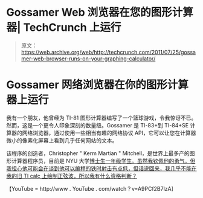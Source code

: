 # Gossamer Web 浏览器在您的图形计算器| TechCrunch 上运行

> 原文：<https://web.archive.org/web/http://techcrunch.com/2011/07/25/gossamer-web-browser-runs-on-your-graphing-calculator/>

# Gossamer 网络浏览器在你的图形计算器上运行

我有一个朋友，他曾经为 TI-81 图形计算器编写了一个篮球游戏，令我惊讶不已。然而，这是一个更令人印象深刻的数量级。Gossamer 是 TI-83+到 TI-84+SE 计算器的网络浏览器，通过使用一些相当有趣的网络协议 API，它可以让您在计算器微小的像素化屏幕上看到几乎任何网站的文本。

该程序的创造者，Christopher " Kerm Martian " Mitchell，是世界上最多产的图形计算器程序员，目前是 NYU 大学[博士生一年级学生。虽然我钦佩他的勇气，但我担心他可能会在谈到他可以编程的铁时射击有点低，但话说回来，我几乎不能在我的旧 TI calc 上绘制正弦波，所以我有什么资格判断？](https://web.archive.org/web/20230405153303/http://resume.cemetech.net/)

【YouTube = http://www . YouTube . com/watch？v=A9PCf2B7lzA]